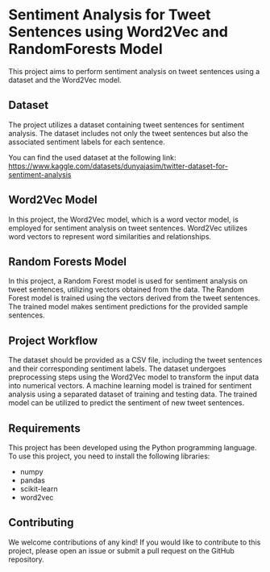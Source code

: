# Sentiment Analysis for Tweet Sentences using Word2Vec and RandomForests Model

This project aims to perform sentiment analysis on tweet sentences using a dataset and the Word2Vec model.

## Dataset
The project utilizes a dataset containing tweet sentences for sentiment analysis. The dataset includes not only the tweet sentences but also the associated sentiment labels for each sentence.

You can find the used dataset at the following link: https://www.kaggle.com/datasets/dunyajasim/twitter-dataset-for-sentiment-analysis

## Word2Vec Model
In this project, the Word2Vec model, which is a word vector model, is employed for sentiment analysis on tweet sentences. Word2Vec utilizes word vectors to represent word similarities and relationships.

## Random Forests Model
In this project, a Random Forest model is used for sentiment analysis on tweet sentences, utilizing vectors obtained from the data. The Random Forest model is trained using the vectors derived from the tweet sentences. The trained model makes sentiment predictions for the provided sample sentences.

## Project Workflow
The dataset should be provided as a CSV file, including the tweet sentences and their corresponding sentiment labels.
The dataset undergoes preprocessing steps using the Word2Vec model to transform the input data into numerical vectors.
A machine learning model is trained for sentiment analysis using a separated dataset of training and testing data.
The trained model can be utilized to predict the sentiment of new tweet sentences.

## Requirements
This project has been developed using the Python programming language. To use this project, you need to install the following libraries:

- numpy
- pandas
- scikit-learn
- word2vec

## Contributing
We welcome contributions of any kind! If you would like to contribute to this project, please open an issue or submit a pull request on the GitHub repository.